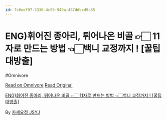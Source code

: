 ```yaml
---
id: 7c0eef97-2330-4c59-949a-467ddbcd9c85
---
```


# ENG)휘어진 종아리, 튀어나온 비골 👉🏻 11자로 만드는 방법 👈🏻백니 교정까지 ! [꿀팁대방출]
#Omnivore
 
[Read on Omnivore](https://omnivore.app/me/https-youtube-com-watch-v-ovt-q-g-75-e-4-u-19000862c99)
[Read Original](https://youtube.com/watch?v=OvtQ_G75E4U)
 
[ENG)휘어진 종아리, 튀어나온 비골 👉🏻 11자로 만드는 방법 👈🏻백니 교정까지 ! \[꿀팁대방출\]](https://youtube.com/watch?v=OvtQ%5FG75E4U)

By [자세요정 JSYJ](https://www.youtube.com/@jsyj)